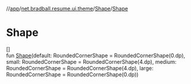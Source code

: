 //[app](../../../index.md)/[net.bradball.resume.ui.theme](../index.md)/[Shape](index.md)/[Shape](-shape.md)

# Shape

[]\
fun [Shape](-shape.md)(default: RoundedCornerShape = RoundedCornerShape(0.dp), small: RoundedCornerShape = RoundedCornerShape(4.dp), medium: RoundedCornerShape = RoundedCornerShape(4.dp), large: RoundedCornerShape = RoundedCornerShape(0.dp))
